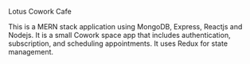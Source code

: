 Lotus Cowork Cafe 

This is a MERN stack application using MongoDB, Express, Reactjs and Nodejs. It is a small Cowork space app that includes authentication, subscription, and scheduling appointments. It uses Redux for state management. 
